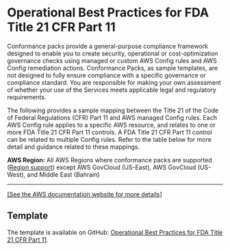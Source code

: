 # Operational Best Practices for FDA Title 21 CFR Part 11<a name="operational-best-practices-for-FDA-21CFR-Part-11"></a>

Conformance packs provide a general\-purpose compliance framework designed to enable you to create security, operational or cost\-optimization governance checks using managed or custom AWS Config rules and AWS Config remediation actions\. Conformance Packs, as sample templates, are not designed to fully ensure compliance with a specific governance or compliance standard\. You are responsible for making your own assessment of whether your use of the Services meets applicable legal and regulatory requirements\.

The following provides a sample mapping between the Title 21 of the Code of Federal Regulations \(CFR\) Part 11 and AWS managed Config rules\. Each AWS Config rule applies to a specific AWS resource, and relates to one or more FDA Title 21 CFR Part 11 controls\. A FDA Title 21 CFR Part 11 control can be related to multiple Config rules\. Refer to the table below for more detail and guidance related to these mappings\.

**AWS Region:** All AWS Regions where conformance packs are supported \([Region support](https://docs.aws.amazon.com/config/latest/developerguide/conformance-packs.html#conformance-packs-regions)\) except AWS GovCloud \(US\-East\), AWS GovCloud \(US\-West\), and Middle East \(Bahrain\)


****  
[\[See the AWS documentation website for more details\]](http://docs.aws.amazon.com/config/latest/developerguide/operational-best-practices-for-FDA-21CFR-Part-11.html)

## Template<a name="FDA-21CFR-Part-11-conformance-pack-sample"></a>

The template is available on GitHub: [Operational Best Practices for FDA Title 21 CFR Part 11](https://github.com/awslabs/aws-config-rules/blob/master/aws-config-conformance-packs/Operational-Best-Practices-for-FDA-21CFR-Part-11.yaml)\.